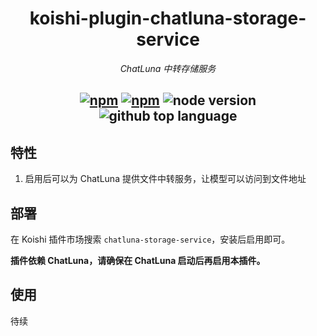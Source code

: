 <div align="center">

# koishi-plugin-chatluna-storage-service

_ChatLuna 中转存储服务_

## [![npm](https://img.shields.io/npm/v/koishi-plugin-chatluna-storage-service)](https://www.npmjs.com/package/koishi-plugin-chatluna-storage-service) [![npm](https://img.shields.io/npm/dm/koishi-plugin-chatluna-storage-service)](https://www.npmjs.com/package/koishi-plugin-chatluna-storage-service) ![node version](https://img.shields.io/badge/node-%3E=18-green) ![github top language](https://img.shields.io/github/languages/top/ChatLunaLab/chatluna-storage-service?logo=github)

</div>

## 特性

1. 启用后可以为 ChatLuna 提供文件中转服务，让模型可以访问到文件地址

## 部署

在 Koishi 插件市场搜索 `chatluna-storage-service`，安装后启用即可。

**插件依赖 ChatLuna，请确保在 ChatLuna 启动后再启用本插件。**

## 使用

待续
